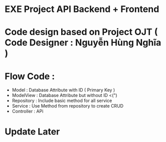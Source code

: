 # EXE Project API Backend + Frontend 
# Code design based on Project OJT ( Code Designer : Nguyễn Hùng Nghĩa )
# Flow Code : 
  - Model : Database Attribute with ID ( Primary Key )
  - ModelView : Database Attribute but without ID <(")
  - Repository : Include basic method for all service
  - Service : Use Method from repository to create CRUD
  - Controller : APi
# Update Later
